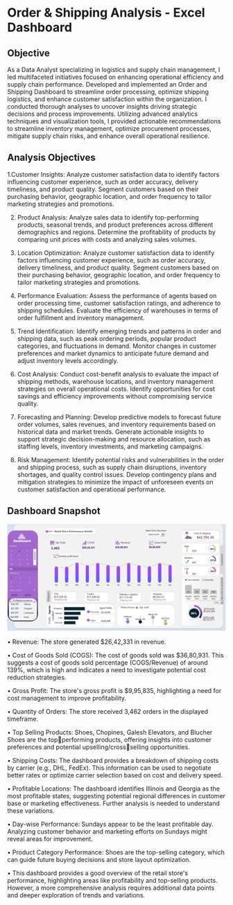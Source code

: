 # Order & Shipping Analysis - Excel Dashboard

## Objective
As a Data Analyst specializing in logistics and supply chain management, I led multifaceted initiatives focused on enhancing operational efficiency and supply chain performance. Developed and implemented an Order and Shipping Dashboard to streamline order processing, optimize shipping logistics, and enhance customer satisfaction within the organization. I conducted thorough analyses to uncover insights driving strategic decisions and process improvements. Utilizing advanced analytics techniques and visualization tools, I provided actionable recommendations to streamline inventory management, optimize procurement processes, mitigate supply chain risks, and enhance overall operational resilience.

## Analysis Objectives
1.Customer Insights:
Analyze customer satisfaction data to identify factors influencing customer experience, such as order accuracy, delivery timeliness, and product quality. Segment customers based on their purchasing behavior, geographic location, and order frequency to tailor marketing strategies and promotions.

2. Product Analysis:
Analyze sales data to identify top-performing products, seasonal trends, and product preferences across different demographics and regions. Determine the profitability of products by comparing unit prices with costs and analyzing sales volumes.

3. Location Optimization:
Analyze customer satisfaction data to identify factors influencing customer experience, such as order accuracy, delivery timeliness, and product quality. Segment customers based on their purchasing behavior, geographic location, and order frequency to tailor marketing strategies and promotions.

4. Performance Evaluation:
Assess the performance of agents based on order processing time, customer satisfaction ratings, and adherence to shipping schedules. Evaluate the efficiency of warehouses in terms of order fulfillment and inventory management.

5. Trend Identification:
Identify emerging trends and patterns in order and shipping data, such as peak ordering periods, popular product categories, and fluctuations in demand. Monitor changes in customer preferences and market dynamics to anticipate future demand and adjust inventory levels accordingly.

6. Cost Analysis:
Conduct cost-benefit analysis to evaluate the impact of shipping methods, warehouse locations, and inventory management strategies on overall operational costs. Identify opportunities for cost savings and efficiency improvements without compromising service quality.

7. Forecasting and Planning:
Develop predictive models to forecast future order volumes, sales revenues, and inventory requirements based on historical data and market trends. Generate actionable insights to support strategic decision-making and resource allocation, such as staffing levels, inventory investments, and marketing campaigns.

8. Risk Management:
Identify potential risks and vulnerabilities in the order and shipping process, such as supply chain disruptions, inventory shortages, and quality control issues. Develop contingency plans and mitigation strategies to minimize the impact of unforeseen events on customer satisfaction and operational performance.

## Dashboard Snapshot
![Dashboard Snapshot](Snapshot_Order&Shipping.png)

• Revenue: The store generated $26,42,331 in revenue.

• Cost of Goods Sold (COGS): The cost of goods sold was $36,80,931. This suggests a cost of goods sold percentage (COGS/Revenue) of around 139%, which is high and indicates a need to investigate potential cost reduction strategies.

• Gross Profit: The store's gross profit is $9,95,835, highlighting a need for cost management to improve profitability.

• Quantity of Orders: The store received 3,462 orders in the displayed timeframe.

• Top Selling Products: Shoes, Chopines, Galesh Elevators, and Blucher Shoes are the topperforming products, offering insights into customer preferences and potential upselling/crossselling opportunities.

• Shipping Costs: The dashboard provides a breakdown of shipping costs by carrier (e.g., DHL, FedEx). This information can be used to negotiate better rates or optimize carrier selection based on cost and delivery speed.

• Profitable Locations: The dashboard identifies Illinois and Georgia as the most profitable states, suggesting potential regional differences in customer base or marketing effectiveness. Further analysis is needed to understand these variations.

• Day-wise Performance: Sundays appear to be the least profitable day. Analyzing customer behavior and marketing efforts on Sundays might reveal areas for improvement.

• Product Category Performance: Shoes are the top-selling category, which can guide future buying decisions and store layout optimization.

• This dashboard provides a good overview of the retail store's performance, highlighting areas like profitability and top-selling products. However, a more comprehensive analysis requires additional data points and deeper exploration of trends and variations.





